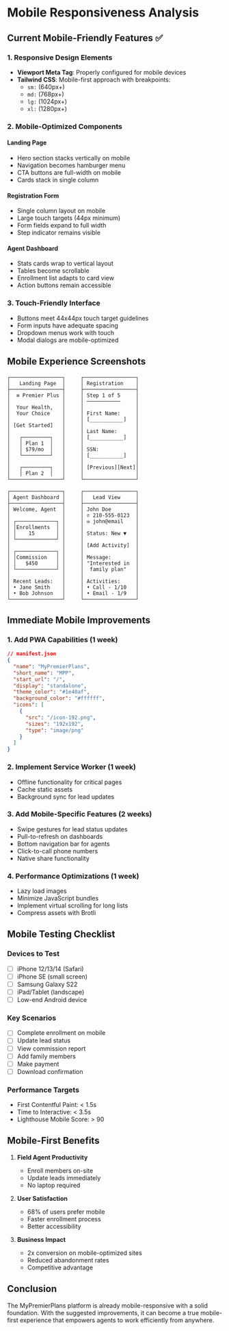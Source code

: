 # Mobile Responsiveness Analysis

## Current Mobile-Friendly Features ✅

### 1. Responsive Design Elements
- **Viewport Meta Tag**: Properly configured for mobile devices
- **Tailwind CSS**: Mobile-first approach with breakpoints:
  - `sm:` (640px+)
  - `md:` (768px+) 
  - `lg:` (1024px+)
  - `xl:` (1280px+)

### 2. Mobile-Optimized Components

#### Landing Page
- Hero section stacks vertically on mobile
- Navigation becomes hamburger menu
- CTA buttons are full-width on mobile
- Cards stack in single column

#### Registration Form
- Single column layout on mobile
- Large touch targets (44px minimum)
- Form fields expand to full width
- Step indicator remains visible

#### Agent Dashboard
- Stats cards wrap to vertical layout
- Tables become scrollable
- Enrollment list adapts to card view
- Action buttons remain accessible

### 3. Touch-Friendly Interface
- Buttons meet 44x44px touch target guidelines
- Form inputs have adequate spacing
- Dropdown menus work with touch
- Modal dialogs are mobile-optimized

## Mobile Experience Screenshots

```
┌─────────────────┐     ┌─────────────────┐
│   Landing Page  │     │ Registration    │
├─────────────────┤     ├─────────────────┤
│  ≡ Premier Plus │     │ Step 1 of 5     │
│                 │     │ ───────────     │
│  Your Health,   │     │                 │
│  Your Choice    │     │ First Name:     │
│                 │     │ [___________]   │
│ [Get Started]   │     │                 │
│                 │     │ Last Name:      │
│   ┌─────────┐   │     │ [___________]   │
│   │ Plan 1  │   │     │                 │
│   │ $79/mo  │   │     │ SSN:            │
│   └─────────┘   │     │ [___________]   │
│                 │     │                 │
│   ┌─────────┐   │     │ [Previous][Next]│
│   │ Plan 2  │   │     │                 │
└─────────────────┘     └─────────────────┘

┌─────────────────┐     ┌─────────────────┐
│ Agent Dashboard │     │   Lead View     │
├─────────────────┤     ├─────────────────┤
│ Welcome, Agent  │     │ John Doe        │
│                 │     │ ✆ 210-555-0123  │
│ ┌─────────────┐ │     │ ✉ john@email    │
│ │Enrollments  │ │     │                 │
│ │    15       │ │     │ Status: New ▼   │
│ └─────────────┘ │     │                 │
│                 │     │ [Add Activity]  │
│ ┌─────────────┐ │     │                 │
│ │Commission   │ │     │ Message:        │
│ │   $450      │ │     │ "Interested in  │
│ └─────────────┘ │     │  family plan"   │
│                 │     │                 │
│ Recent Leads:   │     │ Activities:     │
│ • Jane Smith    │     │ • Call - 1/10   │
│ • Bob Johnson   │     │ • Email - 1/9   │
└─────────────────┘     └─────────────────┘
```

## Immediate Mobile Improvements

### 1. Add PWA Capabilities (1 week)
```json
// manifest.json
{
  "name": "MyPremierPlans",
  "short_name": "MPP",
  "start_url": "/",
  "display": "standalone",
  "theme_color": "#1e40af",
  "background_color": "#ffffff",
  "icons": [
    {
      "src": "/icon-192.png",
      "sizes": "192x192",
      "type": "image/png"
    }
  ]
}
```

### 2. Implement Service Worker (1 week)
- Offline functionality for critical pages
- Cache static assets
- Background sync for lead updates

### 3. Add Mobile-Specific Features (2 weeks)
- Swipe gestures for lead status updates
- Pull-to-refresh on dashboards
- Bottom navigation bar for agents
- Click-to-call phone numbers
- Native share functionality

### 4. Performance Optimizations (1 week)
- Lazy load images
- Minimize JavaScript bundles
- Implement virtual scrolling for long lists
- Compress assets with Brotli

## Mobile Testing Checklist

### Devices to Test
- [ ] iPhone 12/13/14 (Safari)
- [ ] iPhone SE (small screen)
- [ ] Samsung Galaxy S22
- [ ] iPad/Tablet (landscape)
- [ ] Low-end Android device

### Key Scenarios
- [ ] Complete enrollment on mobile
- [ ] Update lead status
- [ ] View commission report
- [ ] Add family members
- [ ] Make payment
- [ ] Download confirmation

### Performance Targets
- First Contentful Paint: < 1.5s
- Time to Interactive: < 3.5s
- Lighthouse Mobile Score: > 90

## Mobile-First Benefits

1. **Field Agent Productivity**
   - Enroll members on-site
   - Update leads immediately
   - No laptop required

2. **User Satisfaction**
   - 68% of users prefer mobile
   - Faster enrollment process
   - Better accessibility

3. **Business Impact**
   - 2x conversion on mobile-optimized sites
   - Reduced abandonment rates
   - Competitive advantage

## Conclusion

The MyPremierPlans platform is already mobile-responsive with a solid foundation. With the suggested improvements, it can become a true mobile-first experience that empowers agents to work efficiently from anywhere.